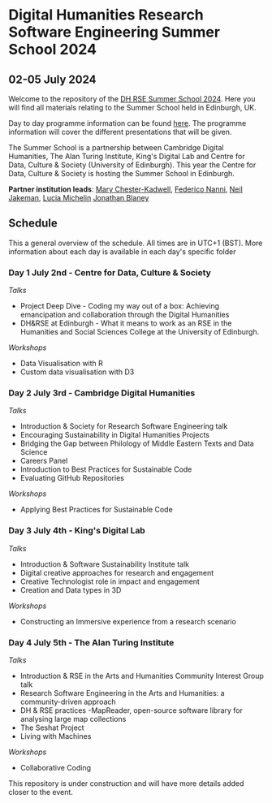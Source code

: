 # Digital Humanities Research Software Engineering Summer School 2024
## 02-05 July 2024

Welcome to the repository of the [DH RSE Summer School 2024]([https://www.cdh.cam.ac.uk/events/36442/](https://www.cdcs.ed.ac.uk/DHRSE-Summer-School-2024)). Here you will 
find all materials relating to the Summer School held in Edinburgh, UK.

Day to day programme information can be found [here](https://www.cdcs.ed.ac.uk/DHRSE-Summer-School-2024/Programme). The programme information will cover the different presentations that will be given.

The Summer School is a partnership between Cambridge Digital Humanities, The Alan Turing Institute, King's Digital Lab 
and Centre for Data, Culture & Society (University of Edinburgh). This year the Centre for Data, Culture & Society is hosting the Summer School in Edinburgh. 

**Partner institution leads**: [Mary Chester-Kadwell](https://www.cdh.cam.ac.uk/about/people/dr-mary-chester-kadwell/), 
[Federico Nanni](https://www.turing.ac.uk/people/researchers/federico-nanni), 
[Neil Jakeman](https://kdl.kcl.ac.uk/who-we-are/neil-jakeman/), 
[Lucia Michelin](https://www.cdcs.ed.ac.uk/about)
[Jonathan Blaney](https://www.cdh.cam.ac.uk/about/people/jonathan-blaney/)

## Schedule

This a general overview of the schedule. All times are in UTC+1 (BST). More information about each day is available in each day's specific folder

### Day 1 July 2nd - Centre for Data, Culture & Society
*Talks*
* Project Deep Dive - Coding my way out of a box: Achieving emancipation and collaboration through the Digital Humanities
* DH&RSE at Edinburgh - What it means to work as an RSE in the Humanities and Social Sciences College at the University of Edinburgh.
 
*Workshops*
* Data Visualisation with R
* Custom data visualisation with D3
### Day 2 July 3rd - Cambridge Digital Humanities
*Talks*
* Introduction & Society for Research Software Engineering talk
* Encouraging Sustainability in Digital Humanities Projects
* Bridging the Gap between Philology of Middle Eastern Texts and Data Science
* Careers Panel
* Introduction to Best Practices for Sustainable Code
* Evaluating GitHub Repositories
   
*Workshops*
* Applying Best Practices for Sustainable Code
### Day 3 July 4th - King's Digital Lab
*Talks*
* Introduction & Software Sustainability Institute talk
* Digital creative approaches for research and engagement
* Creative Technologist role in impact and engagement
* Creation and Data types in 3D
 
*Workshops*
* Constructing an Immersive experience from a research scenario
### Day 4 July 5th - The Alan Turing Institute
*Talks*
* Introduction & RSE in the Arts and Humanities Community Interest Group talk
* Research Software Engineering in the Arts and Humanities: a community-driven approach
* DH & RSE practices -MapReader, open-source software library for analysing large map collections
* The Seshat Project
* Living with Machines
   
*Workshops*
* Collaborative Coding


This repository is under construction and will have more details added closer to the event. 
